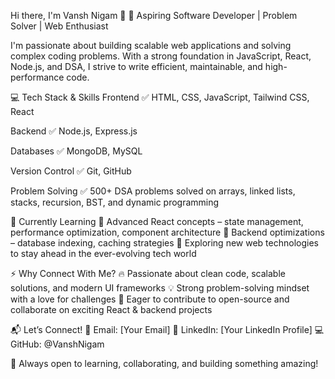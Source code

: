 Hi there, I'm Vansh Nigam 👋
🚀 Aspiring Software Developer | Problem Solver | Web Enthusiast

I'm passionate about building scalable web applications and solving complex coding problems. With a strong foundation in JavaScript, React, Node.js, and DSA, I strive to write efficient, maintainable, and high-performance code.

💻 Tech Stack & Skills
Frontend
✅ HTML, CSS, JavaScript, Tailwind CSS, React

Backend
✅ Node.js, Express.js

Databases
✅ MongoDB, MySQL

Version Control
✅ Git, GitHub

Problem Solving
✅ 500+ DSA problems solved on arrays, linked lists, stacks, recursion, BST, and dynamic programming

🌱 Currently Learning
🔹 Advanced React concepts – state management, performance optimization, component architecture
🔹 Backend optimizations – database indexing, caching strategies
🔹 Exploring new web technologies to stay ahead in the ever-evolving tech world

⚡ Why Connect With Me?
🔥 Passionate about clean code, scalable solutions, and modern UI frameworks
💡 Strong problem-solving mindset with a love for challenges
🚀 Eager to contribute to open-source and collaborate on exciting React & backend projects

📬 Let’s Connect!
📩 Email: [Your Email]
🔗 LinkedIn: [Your LinkedIn Profile]
💻 GitHub: @VanshNigam

🚀 Always open to learning, collaborating, and building something amazing!

